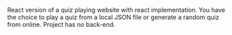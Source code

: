 React version of a quiz playing website with react implementation.
You have the choice to play a quiz from a local JSON file or generate a random quiz from online.
Project has no back-end.
